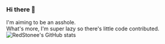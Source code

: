 ### Hi there 👋

I'm aiming to be an asshole.  
What's more, I'm super lazy so there's little code contributed.  
![RedStonee's GitHub stats](https://github-readme-stats.vercel.app/api?username=redstonee&theme=github_dark_dimmed&show_icons=true)
<!--
**redstonee/redstonee** is a ✨ _special_ ✨ repository because its `README.md` (this file) appears on your GitHub profile.

Here are some ideas to get you started:

- 🔭 I’m currently working on ...
- 🌱 I’m currently learning ...
- 👯 I’m looking to collaborate on ...
- 🤔 I’m looking for help with ...
- 💬 Ask me about ...
- 📫 How to reach me: ...
- 😄 Pronouns: ...
- ⚡ Fun fact: ...
-->
